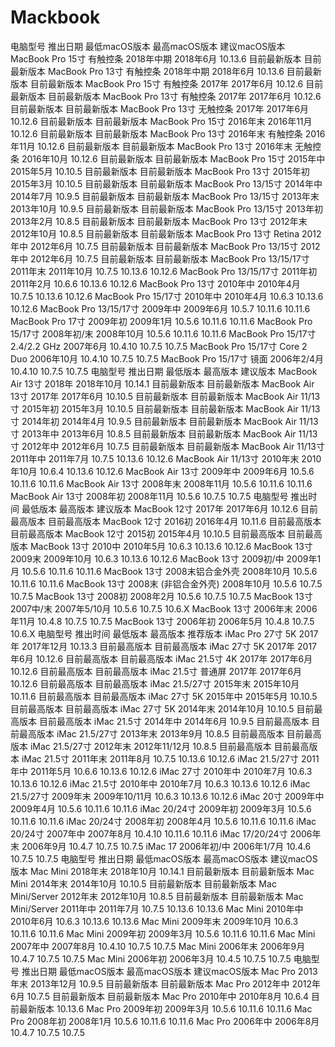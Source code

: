 # Mackbook
电脑型号	推出日期	最低macOS版本	最高macOS版本	建议macOS版本
MacBook Pro 15寸 有触控条 2018年中期	2018年6月	10.13.6	目前最新版本	目前最新版本
MacBook Pro 13寸 有触控条 2018年中期	2018年6月	10.13.6	目前最新版本	目前最新版本
MacBook Pro 15寸 有触控条 2017年	2017年6月	10.12.6	目前最新版本	目前最新版本
MacBook Pro 13寸 有触控条 2017年	2017年6月	10.12.6	目前最新版本	目前最新版本
MacBook Pro 13寸 无触控条 2017年	2017年6月	10.12.6	目前最新版本	目前最新版本
MacBook Pro 15寸 2016年末	2016年11月	10.12.6	目前最新版本	目前最新版本
MacBook Pro 13寸 2016年末 有触控条	2016年11月	10.12.6	目前最新版本	目前最新版本
MacBook Pro 13寸 2016年末 无触控条	2016年10月	10.12.6	目前最新版本	目前最新版本
MacBook Pro 15寸 2015年中	2015年5月	10.10.5	目前最新版本	目前最新版本
MacBook Pro 13寸 2015年初	2015年3月	10.10.5	目前最新版本	目前最新版本
MacBook Pro 13/15寸 2014年中	2014年7月	10.9.5	目前最新版本	目前最新版本
MacBook Pro 13/15寸 2013年末	2013年10月	10.9.5	目前最新版本	目前最新版本
MacBook Pro 13/15寸 2013年初	2013年2月	10.8.5	目前最新版本	目前最新版本
MacBook Pro 13寸 2012年末	2012年10月	10.8.5	目前最新版本	目前最新版本
MacBook Pro 13寸 Retina 2012年中	2012年6月	10.7.5	目前最新版本	目前最新版本
MacBook Pro 13/15寸 2012年中	2012年6月	10.7.5	目前最新版本	目前最新版本
MacBook Pro 13/15/17寸 2011年末	2011年10月	10.7.5	10.13.6	10.12.6
MacBook Pro 13/15/17寸 2011年初	2011年2月	10.6.6	10.13.6	10.12.6
MacBook Pro 13寸 2010年中	2010年4月	10.7.5	10.13.6	10.12.6
MacBook Pro 15/17寸 2010年中	2010年4月	10.6.3	10.13.6	10.12.6
MacBook Pro 13/15/17寸 2009年中	2009年6月	10.5.7	10.11.6	10.11.6
MacBook Pro 17寸 2009年初	2009年1月	10.5.6	10.11.6	10.11.6
MacBook Pro 15/17寸 2008年初/末	2008年10月	10.5.6	10.11.6	10.11.6
MacBook Pro 15/17寸 2.4/2.2 GHz	2007年6月	10.4.10	10.7.5	10.7.5
MacBook Pro 15/17寸 Core 2 Duo	2006年10月	10.4.10	10.7.5	10.7.5
MacBook Pro 15/17寸 镜面	2006年2/4月	10.4.10	10.7.5	10.7.5
电脑型号	推出日期	最低版本	最高版本	建议版本
MacBook Air 13寸 2018年	2018年10月	10.14.1	目前最新版本	目前最新版本
MacBook Air 13寸 2017年	2017年6月	10.10.5	目前最新版本	目前最新版本
MacBook Air 11/13寸 2015年初	2015年3月	10.10.5	目前最新版本	目前最新版本
MacBook Air 11/13寸 2014年初	2014年4月	10.9.5	目前最新版本	目前最新版本
MacBook Air 11/13寸 2013年中	2013年6月	10.8.5	目前最新版本	目前最新版本
MacBook Air 11/13寸 2012年中	2012年6月	10.7.5	目前最新版本	目前最新版本
MacBook Air 11/13寸 2011年中	2011年7月	10.7.5	10.13.6	10.12.6
MacBook Air 11/13寸 2010年末	2010年10月	10.6.4	10.13.6	10.12.6
MacBook Air 13寸 2009年中	2009年6月	10.5.6	10.11.6	10.11.6
MacBook Air 13寸 2008年末	2008年11月	10.5.6	10.11.6	10.11.6
MacBook Air 13寸 2008年初	2008年11月	10.5.6	10.7.5	10.7.5
电脑型号	推出时间	最低版本	最高版本	建议版本
MacBook 12寸 2017年	2017年6月	10.12.6	目前最高版本	目前最高版本
MacBook 12寸 2016初	2016年4月	10.11.6	目前最高版本	目前最高版本
MacBook 12寸 2015初	2015年4月	10.10.5	目前最高版本	目前最高版本
MacBook 13寸 2010中	2010年5月	10.6.3	10.13.6	10.12.6
MacBook 13寸 2009末	2009年10月	10.6.3	10.13.6	10.12.6
MacBook 13寸 2009初/中	2009年1月	10.5.6	10.11.6	10.11.6
MacBook 13寸 2008末铝合金外壳	2008年10月	10.5.6	10.11.6	10.11.6
MacBook 13寸 2008末 (非铝合金外壳)	2008年10月	10.5.6	10.7.5	10.7.5
MacBook 13寸 2008初	2008年2月	10.5.6	10.7.5	10.7.5
MacBook 13寸 2007中/末	2007年5/10月	10.5.6	10.7.5	10.6.X
MacBook 13寸 2006年末	2006年11月	10.4.8	10.7.5	10.7.5
MacBook 13寸 2006年初	2006年5月	10.4.8	10.7.5	10.6.X
电脑型号	推出时间	最低版本	最高版本	推荐版本
iMac Pro 27寸 5K 2017年	2017年12月	10.13.3	目前最高版本	目前最高版本
iMac 27寸 5K 2017年	2017年6月	10.12.6	目前最高版本	目前最高版本
iMac 21.5寸 4K 2017年	2017年6月	10.12.6	目前最高版本	目前最高版本
iMac 21.5寸 普通屏 2017年	2017年6月	10.12.6	目前最高版本	目前最高版本
iMac 21.5/27寸 2015年末	2015年10月	10.11.6	目前最高版本	目前最高版本
iMac 27寸 5K 2015年中	2015年5月	10.10.5	目前最高版本	目前最高版本
iMac 27寸 5K 2014年末	2014年10月	10.10.5	目前最高版本	目前最高版本
iMac 21.5寸 2014年中	2014年6月	10.9.5	目前最高版本	目前最高版本
iMac 21.5/27寸 2013年末	2013年9月	10.8.5	目前最高版本	目前最高版本
iMac 21.5/27寸 2012年末	2012年11/12月	10.8.5	目前最高版本	目前最高版本
iMac 21.5寸 2011年末	2011年8月	10.7.5	10.13.6	10.12.6
iMac 21.5/27寸 2011年中	2011年5月	10.6.6	10.13.6	10.12.6
iMac 27寸 2010年中	2010年7月	10.6.3	10.13.6	10.12.6
iMac 21.5寸 2010年中	2010年7月	10.6.3	10.13.6	10.12.6
iMac 21.5/27寸 2009年末	2009年10/11月	10.6.3	10.13.6	10.12.6
iMac 20寸 2009年中	2009年4月	10.5.6	10.11.6	10.11.6
iMac 20/24寸 2009年初	2009年3月	10.5.6	10.11.6	10.11.6
iMac 20/24寸 2008年初	2008年4月	10.5.6	10.11.6	10.11.6
iMac 20/24寸 2007年中	2007年8月	10.4.10	10.11.6	10.11.6
iMac 17/20/24寸 2006年末	2006年9月	10.4.7	10.7.5	10.7.5
iMac 17 2006年初/中	2006年1/7月	10.4.6	10.7.5	10.7.5
电脑型号	推出日期	最低macOS版本	最高macOS版本	建议macOS版本
Mac Mini 2018年末	2018年10月	10.14.1	目前最新版本	目前最新版本
Mac Mini 2014年末	2014年10月	10.10.5	目前最新版本	目前最新版本
Mac Mini/Server 2012年末	2012年10月	10.8.5	目前最新版本	目前最新版本
Mac Mini/Server 2011年中	2011年7月	10.7.5	10.13.6	10.13.6
Mac Mini 2010年中	2010年6月	10.6.3	10.13.6	10.13.6
Mac Mini 2009年末	2009年10月	10.6.3	10.11.6	10.11.6
Mac Mini 2009年初	2009年3月	10.5.6	10.11.6	10.11.6
Mac Mini 2007年中	2007年8月	10.4.10	10.7.5	10.7.5
Mac Mini 2006年末	2006年9月	10.4.7	10.7.5	10.7.5
Mac Mini 2006年初	2006年3月	10.4.5	10.7.5	10.7.5
电脑型号	推出日期	最低macOS版本	最高macOS版本	建议macOS版本
Mac Pro 2013年末	2013年12月	10.9.5	目前最新版本	目前最新版本
Mac Pro 2012年中	2012年6月	10.7.5	目前最新版本	目前最新版本
Mac Pro 2010年中	2010年8月	10.6.4	目前最新版本	10.13.6
Mac Pro 2009年初	2009年3月	10.5.6	10.11.6	10.11.6
Mac Pro 2008年初	2008年1月	10.5.6	10.11.6	10.11.6
Mac Pro 2006年中	2006年8月	10.4.7	10.7.5	10.7.5

